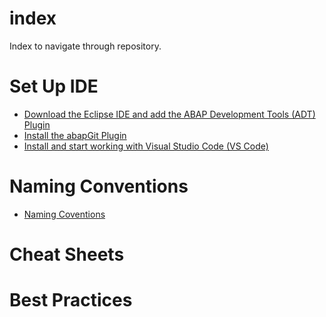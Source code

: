# index
Index to navigate through repository.

# Set Up IDE
- [Download the Eclipse IDE and add the ABAP Development Tools (ADT) Plugin](https://developers.sap.com/tutorials/abap-install-adt.html)
- [Install the abapGit Plugin](https://developers.sap.com/tutorials/abap-install-abapgit-plugin.html)
- [Install and start working with Visual Studio Code (VS Code)](https://help.sap.com/docs/SAP_FIORI_tools/17d50220bcd848aa854c9c182d65b699/17efa217f7f34a9eba53d7b209ca4280.html)

# Naming Conventions
- [Naming Coventions](https://github.com/zzvikesh/index/blob/main/NamingConventions.md)

# Cheat Sheets


# Best Practices

